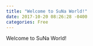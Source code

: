 ```yaml
---
title: "Welcome to SuNa World!"
date: 2017-10-20 08:26:28 -0400
categories: Free
---
```


Welcome to SuNa World!
